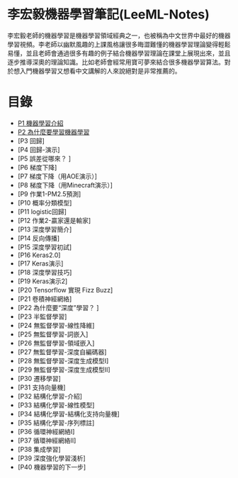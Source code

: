 # 李宏毅機器學習筆記(LeeML-Notes)
李宏毅老師的機器學習是機器學習領域經典之一，也被稱為中文世界中最好的機器學習視頻。李老師以幽默風趣的上課風格讓很多晦澀難懂的機器學習理論變得輕鬆易懂，並且老師會通過很多有趣的例子結合機器學習理論在課堂上展現出來，並且逐步推導深奧的理論知識。比如老師會經常用寶可夢來結合很多機器學習算法。對於想入門機器學習又想看中文講解的人來說絕對是非常推薦的。

# 目錄
- [P1 機器學習介紹](docs/chapter1/chapter1.md)
- [P2 為什麼要學習機器學習](docs/chapter2/chapter2.md)
- [P3 回歸]
- [P4 回歸-演示]
- [P5 誤差從哪來？ ]
- [P6 梯度下降]
- [P7 梯度下降（用AOE演示）]
- [P8 梯度下降（用Minecraft演示）]
- [P9 作業1-PM2.5預測]
- [P10 概率分類模型]
- [P11 logistic回歸]
- [P12 作業2-贏家還是輸家]
- [P13 深度學習簡介]
- [P14 反向傳播]
- [P15 深度學習初試]
- [P16 Keras2.0]
- [P17 Keras演示]
- [P18 深度學習技巧]
- [P19 Keras演示2]
- [P20 Tensorflow 實現 Fizz Buzz]
- [P21 卷積神經網絡]
- [P22 為什麼要“深度”學習？ ]
- [P23 半監督學習]
- [P24 無監督學習-線性降維]
- [P25 無監督學習-詞嵌入]
- [P26 無監督學習-領域嵌入]
- [P27 無監督學習-深度自編碼器]
- [P28 無監督學習-深度生成模型I]
- [P29 無監督學習-深度生成模型II]
- [P30 遷移學習]
- [P31 支持向量機]
- [P32 結構化學習-介紹]
- [P33 結構化學習-線性模型]
- [P34 結構化學習-結構化支持向量機]
- [P35 結構化學習-序列標註]
- [P36 循環神經網絡I]
- [P37 循環神經網絡II]
- [P38 集成學習]
- [P39 深度強化學習淺析]
- [P40 機器學習的下一步]
